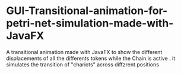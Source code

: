 # GUI-Transitional-animation-for-petri-net-simulation-made-with-JavaFX
 A transitional animation made with JavaFX to show the different displacements of all the differents tokens while the Chain is active . it simulates the transition of "chariots" across diffzrent positions 
